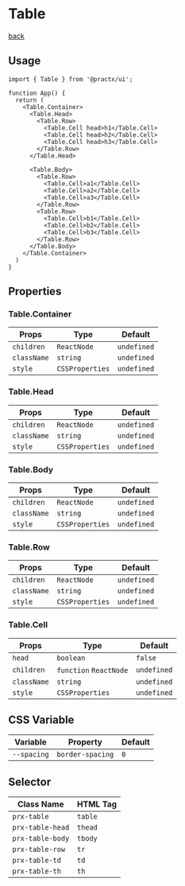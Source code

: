 # Table
[back](./index.md)

## Usage
```tsx
import { Table } from '@practx/ui';

function App() {
  return (
    <Table.Container>
      <Table.Head>
        <Table.Row>
          <Table.Cell head>h1</Table.Cell>
          <Table.Cell head>h2</Table.Cell>
          <Table.Cell head>h3</Table.Cell>
        </Table.Row>
      </Table.Head>

      <Table.Body>
        <Table.Row>
          <Table.Cell>a1</Table.Cell>
          <Table.Cell>a2</Table.Cell>
          <Table.Cell>a3</Table.Cell>
        </Table.Row>
        <Table.Row>
          <Table.Cell>b1</Table.Cell>
          <Table.Cell>b2</Table.Cell>
          <Table.Cell>b3</Table.Cell>
        </Table.Row>
      </Table.Body>
    </Table.Container>
  )
}
```

## Properties
### Table.Container
| Props       | Type            | Default     |
|-------------|-----------------|-------------|
| `children`  | `ReactNode`     | `undefined` |
| `className` | `string`        | `undefined` |
| `style`     | `CSSProperties` | `undefined` |
### Table.Head
| Props       | Type            | Default     |
|-------------|-----------------|-------------|
| `children`  | `ReactNode`     | `undefined` |
| `className` | `string`        | `undefined` |
| `style`     | `CSSProperties` | `undefined` |
### Table.Body
| Props       | Type            | Default     |
|-------------|-----------------|-------------|
| `children`  | `ReactNode`     | `undefined` |
| `className` | `string`        | `undefined` |
| `style`     | `CSSProperties` | `undefined` |
### Table.Row
| Props       | Type            | Default     |
|-------------|-----------------|-------------|
| `children`  | `ReactNode`     | `undefined` |
| `className` | `string`        | `undefined` |
| `style`     | `CSSProperties` | `undefined` |
### Table.Cell
| Props       | Type                   | Default     |
|-------------|------------------------|-------------|
| `head`      | `boolean`              | `false`     |
| `children`  | `function` `ReactNode` | `undefined` |
| `className` | `string`               | `undefined` |
| `style`     | `CSSProperties`        | `undefined` |

## CSS Variable
| Variable        | Property           | Default          |
|-----------------|--------------------|------------------|
| `--spacing`     | `border-spacing`   | `0`              |

## Selector
| Class Name       | HTML Tag |
|------------------|----------|
| `prx-table`      | `table`  |
| `prx-table-head` | `thead`  |
| `prx-table-body` | `tbody`  |
| `prx-table-row`  | `tr`     |
| `prx-table-td`   | `td`     |
| `prx-table-th`   | `th`     |
